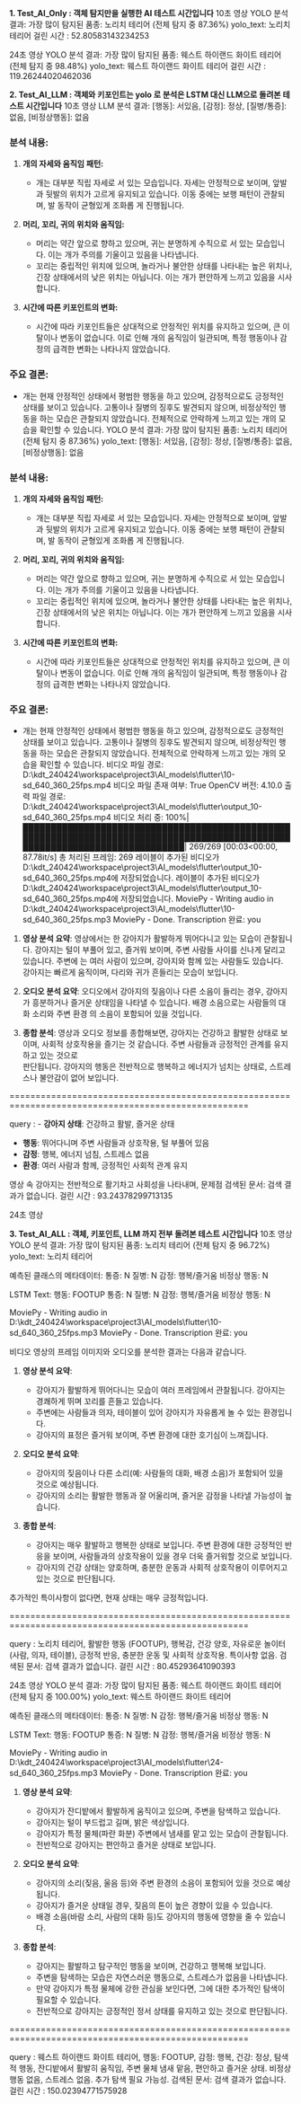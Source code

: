 **1. Test_AI_Only : 객체 탐지만을 실행한 AI 테스트 시간입니다**
10초 영상
YOLO 분석 결과:
가장 많이 탐지된 품종: 노리치 테리어 (전체 탐지 중 87.36%)
yolo_text: 노리치 테리어
걸린 시간 : 52.80583143234253

24초 영상
YOLO 분석 결과:
가장 많이 탐지된 품종: 웨스트 하이랜드 화이트 테리어 (전체 탐지 중 98.48%)
yolo_text: 웨스트 하이랜드 화이트 테리어
걸린 시간 : 119.26244020462036

**2. Test_AI_LLM : 객체와 키포인트는 yolo 로 분석은 LSTM 대신 LLM으로 돌려본 테스트 시간입니다**
10초 영상
LLM 분석 결과:
[행동]: 서있음,
[감정]: 정상,
[질병/통증]: 없음,
[비정상행동]: 없음

### 분석 내용:
1. **개의 자세와 움직임 패턴:**
   - 개는 대부분 직립 자세로 서 있는 모습입니다. 자세는 안정적으로 보이며, 앞발과 뒷발의 위치가 고르게 유지되고 있습니다. 이동 중에는 보행 패턴이 관찰되며, 발 동작이 균형있게 조화롭
게 진행됩니다.

2. **머리, 꼬리, 귀의 위치와 움직임:**
   - 머리는 약간 앞으로 향하고 있으며, 귀는 분명하게 수직으로 서 있는 모습입니다. 이는 개가 주의를 기울이고 있음을 나타냅니다.
   - 꼬리는 중립적인 위치에 있으며, 놀라거나 불안한 상태를 나타내는 높은 위치나, 긴장 상태에서의 낮은 위치는 아닙니다. 이는 개가 편안하게 느끼고 있음을 시사합니다.

3. **시간에 따른 키포인트의 변화:**
   - 시간에 따라 키포인트들은 상대적으로 안정적인 위치를 유지하고 있으며, 큰 이탈이나 변동이 없습니다. 이로 인해 개의 움직임이 일관되며, 특정 행동이나 감정의 급격한 변화는 나타나지 
않았습니다.

### 주요 결론:
- 개는 현재 안정적인 상태에서 평범한 행동을 하고 있으며, 감정적으로도 긍정적인 상태를 보이고 있습니다. 고통이나 질병의 징후도 발견되지 않으며, 비정상적인 행동을 하는 모습은 관찰되지
 않았습니다. 전체적으로 안락하게 느끼고 있는 개의 모습을 확인할 수 있습니다.
YOLO 분석 결과:
가장 많이 탐지된 품종: 노리치 테리어 (전체 탐지 중 87.36%)
yolo_text: [행동]: 서있음,
[감정]: 정상,
[질병/통증]: 없음,
[비정상행동]: 없음

### 분석 내용:
1. **개의 자세와 움직임 패턴:**
   - 개는 대부분 직립 자세로 서 있는 모습입니다. 자세는 안정적으로 보이며, 앞발과 뒷발의 위치가 고르게 유지되고 있습니다. 이동 중에는 보행 패턴이 관찰되며, 발 동작이 균형있게 조화롭
게 진행됩니다.

2. **머리, 꼬리, 귀의 위치와 움직임:**
   - 머리는 약간 앞으로 향하고 있으며, 귀는 분명하게 수직으로 서 있는 모습입니다. 이는 개가 주의를 기울이고 있음을 나타냅니다.
   - 꼬리는 중립적인 위치에 있으며, 놀라거나 불안한 상태를 나타내는 높은 위치나, 긴장 상태에서의 낮은 위치는 아닙니다. 이는 개가 편안하게 느끼고 있음을 시사합니다.

3. **시간에 따른 키포인트의 변화:**
   - 시간에 따라 키포인트들은 상대적으로 안정적인 위치를 유지하고 있으며, 큰 이탈이나 변동이 없습니다. 이로 인해 개의 움직임이 일관되며, 특정 행동이나 감정의 급격한 변화는 나타나지 
않았습니다.

### 주요 결론:
- 개는 현재 안정적인 상태에서 평범한 행동을 하고 있으며, 감정적으로도 긍정적인 상태를 보이고 있습니다. 고통이나 질병의 징후도 발견되지 않으며, 비정상적인 행동을 하는 모습은 관찰되지
 않았습니다. 전체적으로 안락하게 느끼고 있는 개의 모습을 확인할 수 있습니다.
비디오 파일 경로: D:\kdt_240424\workspace\project3\AI_models\flutter\10-sd_640_360_25fps.mp4
비디오 파일 존재 여부: True
OpenCV 버전: 4.10.0
출력 파일 경로: D:\kdt_240424\workspace\project3\AI_models\flutter\output_10-sd_640_360_25fps.mp4
비디오 처리 중: 100%|█████████████████████████████████████████████████████████████████████████████████████████████████████████████████████████████| 269/269 [00:03<00:00, 87.78it/s]
총 처리된 프레임: 269
레이블이 추가된 비디오가 D:\kdt_240424\workspace\project3\AI_models\flutter\output_10-sd_640_360_25fps.mp4에 저장되었습니다.
레이블이 추가된 비디오가 D:\kdt_240424\workspace\project3\AI_models\flutter\output_10-sd_640_360_25fps.mp4에 저장되었습니다.
MoviePy - Writing audio in D:\kdt_240424\workspace\project3\AI_models\flutter\10-sd_640_360_25fps.mp3
MoviePy - Done.
Transcription 완료: you 

1. **영상 분석 요약**: 영상에서는 한 강아지가 활발하게 뛰어다니고 있는 모습이 관찰됩니다. 강아지는 털이 부풀어 있고, 즐거워 보이며, 주변 사람들 사이를 신나게 달리고 있습니다. 주변에
는 여러 사람이 있으며, 강아지와 함께 있는 사람들도 있습니다. 강아지는 빠르게 움직이며, 다리와 귀가 흔들리는 모습이 보입니다.

2. **오디오 분석 요약**: 오디오에서 강아지의 짖음이나 다른 소음이 들리는 경우, 강아지가 흥분하거나 즐거운 상태임을 나타낼 수 있습니다. 배경 소음으로는 사람들의 대화 소리와 주변 환경
의 소음이 포함되어 있을 것입니다.

3. **종합 분석**: 영상과 오디오 정보를 종합해보면, 강아지는 건강하고 활발한 상태로 보이며, 사회적 상호작용을 즐기는 것 같습니다. 주변 사람들과 긍정적인 관계를 유지하고 있는 것으로  
판단됩니다. 강아지의 행동은 전반적으로 행복하고 에너지가 넘치는 상태로, 스트레스나 불안감이 없어 보입니다.

 ====================================================================================================

query : - **강아지 상태**: 건강하고 활발, 즐거운 상태  
- **행동**: 뛰어다니며 주변 사람들과 상호작용, 털 부풀어 있음
- **감정**: 행복, 에너지 넘침, 스트레스 없음
- **환경**: 여러 사람과 함께, 긍정적인 사회적 관계 유지

영상 속 강아지는 전반적으로 활기차고 사회성을 나타내며, 문제점
검색된 문서:
검색 결과가 없습니다.
걸린 시간 : 93.24378299713135

24초 영상

**3. Test_AI_ALL : 객체, 키포인트, LLM 까지 전부 돌려본 테스트 시간입니다**
10초 영상
YOLO 분석 결과:
가장 많이 탐지된 품종: 노리치 테리어 (전체 탐지 중 96.72%)
yolo_text: 노리치 테리어

예측된 클래스의 메타데이터:
  통증: N
  질병: N
  감정: 행복/즐거움
  비정상 행동: N

LSTM Text:
행동: FOOTUP
  통증: N
  질병: N
  감정: 행복/즐거움
  비정상 행동: N

MoviePy - Writing audio in D:\kdt_240424\workspace\project3\AI_models\flutter\10-sd_640_360_25fps.mp3
MoviePy - Done.
Transcription 완료: you 

비디오 영상의 프레임 이미지와 오디오를 분석한 결과는 다음과 같습니다.

1. **영상 분석 요약**:
   - 강아지가 활발하게 뛰어다니는 모습이 여러 프레임에서 관찰됩니다. 강아지는 경쾌하게 뛰며 꼬리를 흔들고 있습니다.
   - 주변에는 사람들과 의자, 테이블이 있어 강아지가 자유롭게 놀 수 있는 환경입니다.
   - 강아지의 표정은 즐거워 보이며, 주변 환경에 대한 호기심이 느껴집니다.

2. **오디오 분석 요약**:
   - 강아지의 짖음이나 다른 소리(예: 사람들의 대화, 배경 소음)가 포함되어 있을 것으로 예상됩니다.
   - 강아지의 소리는 활발한 행동과 잘 어울리며, 즐거운 감정을 나타낼 가능성이 높습니다.

3. **종합 분석**:
   - 강아지는 매우 활발하고 행복한 상태로 보입니다. 주변 환경에 대한 긍정적인 반응을 보이며, 사람들과의 상호작용이 있을 경우 더욱 즐거워할 것으로 보입니다.
   - 강아지의 건강 상태는 양호하며, 충분한 운동과 사회적 상호작용이 이루어지고 있는 것으로 판단됩니다.

추가적인 특이사항이 없다면, 현재 상태는 매우 긍정적입니다.

 ====================================================================================================

query : 노리치 테리어, 활발한 행동 (FOOTUP), 행복감, 건강 양호, 자유로운 놀이터(사람, 의자, 테이블), 긍정적 반응, 충분한 운동 및 사회적 상호작용. 특이사항 없음.
검색된 문서:
검색 결과가 없습니다.
걸린 시간 : 80.45293641090393

24초 영상
YOLO 분석 결과:
가장 많이 탐지된 품종: 웨스트 하이랜드 화이트 테리어 (전체 탐지 중 100.00%)
yolo_text: 웨스트 하이랜드 화이트 테리어

예측된 클래스의 메타데이터:
  통증: N
  질병: N
  감정: 행복/즐거움
  비정상 행동: N

LSTM Text:
행동: FOOTUP
  통증: N
  질병: N
  감정: 행복/즐거움
  비정상 행동: N

MoviePy - Writing audio in D:\kdt_240424\workspace\project3\AI_models\flutter\24-sd_640_360_25fps.mp3
MoviePy - Done.
Transcription 완료: you 

1. **영상 분석 요약**: 
   - 강아지가 잔디밭에서 활발하게 움직이고 있으며, 주변을 탐색하고 있습니다.
   - 강아지는 털이 부드럽고 길며, 밝은 색상입니다.
   - 강아지가 특정 물체(파란 화분) 주변에서 냄새를 맡고 있는 모습이 관찰됩니다.
   - 전반적으로 강아지는 편안하고 즐거운 상태로 보입니다.

2. **오디오 분석 요약**:
   - 강아지의 소리(짖음, 울음 등)와 주변 환경의 소음이 포함되어 있을 것으로 예상됩니다.
   - 강아지가 즐거운 상태일 경우, 짖음의 톤이 높은 경향이 있을 수 있습니다.
   - 배경 소음(바람 소리, 사람의 대화 등)도 강아지의 행동에 영향을 줄 수 있습니다.

3. **종합 분석**:
   - 강아지는 활발하고 탐구적인 행동을 보이며, 건강하고 행복해 보입니다.
   - 주변을 탐색하는 모습은 자연스러운 행동으로, 스트레스가 없음을 나타냅니다.
   - 만약 강아지가 특정 물체에 강한 관심을 보인다면, 그에 대한 추가적인 탐색이 필요할 수 있습니다.
   - 전반적으로 강아지는 긍정적인 정서 상태를 유지하고 있는 것으로 판단됩니다.

 ====================================================================================================

query : 웨스트 하이랜드 화이트 테리어, 행동: FOOTUP, 감정: 행복, 건강: 정상, 탐색적 행동, 잔디밭에서 활발히 움직임, 주변 물체 냄새 맡음, 편안하고 즐거운 상태. 비정상 행동 없음, 스트레스 
없음. 추가 탐색 필요 가능성.
검색된 문서:
검색 결과가 없습니다.
걸린 시간 : 150.02394771575928

